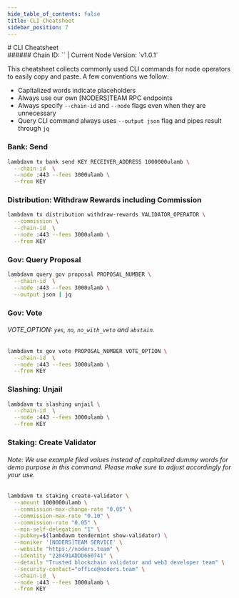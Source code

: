 ```yaml
---
hide_table_of_contents: false
title: CLI Cheatsheet
sidebar_position: 7
---
```


<div class="h1-with-icon icon-lambda">
# CLI Cheatsheet
</div>
###### Chain ID: `` | Current Node Version: `v1.0.1`

This cheatsheet collects commonly used CLI commands for node operators to easily copy and paste. A few conventions we follow:

- Capitalized words indicate placeholders
- Always use our own [NODERS]TEAM RPC endpoints
- Always specify `--chain-id` and `--node` flags even when they are unnecessary
- Query CLI command always uses `--output json` flag and pipes result through `jq`

### Bank: Send
```bash
lambdavm tx bank send KEY RECEIVER_ADDRESS 1000000ulamb \
  --chain-id  \
  --node :443 --fees 3000ulamb \
  --from KEY
```

### Distribution: Withdraw Rewards including Commission
```bash
lambdavm tx distribution withdraw-rewards VALIDATOR_OPERATOR \
  --commission \
  --chain-id  \
  --node :443 --fees 3000ulamb \
  --from KEY
```

### Gov: Query Proposal
```bash
lambdavm query gov proposal PROPOSAL_NUMBER \
  --chain-id  \
  --node :443 --fees 3000ulamb \
  --output json | jq
```

### Gov: Vote
###### VOTE_OPTION: `yes`, `no`, `no_with_veto` and `abstain`.
```bash
lambdavm tx gov vote PROPOSAL_NUMBER VOTE_OPTION \
  --chain-id  \
  --node :443 --fees 3000ulamb \
  --from KEY
```

### Slashing: Unjail
```bash
lambdavm tx slashing unjail \
  --chain-id  \
  --node :443 --fees 3000ulamb \
  --from KEY
```

### Staking: Create Validator
###### Note: We use example filed values instead of capitalized dummy words for demo purpose in this command. Please make sure to adjust accordingly for your use.
```bash
lambdavm tx staking create-validator \
  --amount 1000000ulamb \
  --commission-max-change-rate "0.05" \
  --commission-max-rate "0.10" \
  --commission-rate "0.05" \
  --min-self-delegation "1" \
  --pubkey=$(lambdavm tendermint show-validator) \
  --moniker '[NODERS]TEAM SERVICE' \
  --website "https://noders.team" \
  --identity "220491ADDD660741" \
  --details "Trusted blockchain validator and web3 developer team" \
  --security-contact="office@noders.team" \
  --chain-id  \
  --node :443 --fees 3000ulamb \
  --from KEY
```
